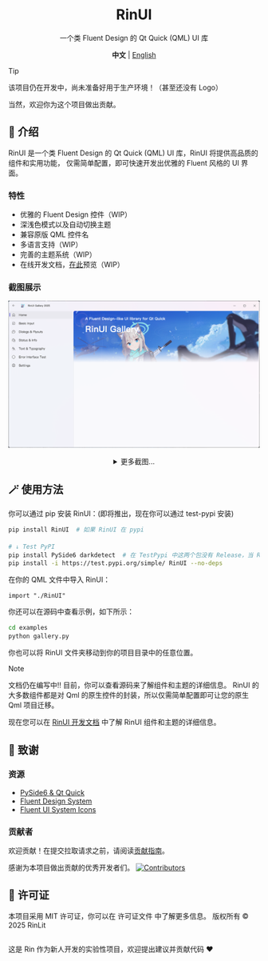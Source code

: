 <div align="center">
<h1>RinUI</h1>
<p>一个类 Fluent Design 的 Qt Quick (QML) UI 库</p>

**中文** | [English](../README.MD)

</div>

> [!TIP]
> 该项目仍在开发中，尚未准备好用于生产环境！（甚至还没有 Logo）
> 
> 当然，欢迎你为这个项目做出贡献。

## 📄 介绍

RinUI 是一个类 Fluent Design 的 Qt Quick (QML) UI 库，RinUI 将提供高品质的组件和实用功能，
仅需简单配置，即可快速开发出优雅的 Fluent 风格的 UI 界面。

### 特性
* 优雅的 Fluent Design 控件（WIP）
* 深浅色模式以及自动切换主题
* 兼容原版 QML 控件名
* 多语言支持（WIP）
* 完善的主题系统（WIP）
* 在线开发文档，[在此](https://ui.rinlit.cn/zh)预览（WIP）

### 截图展示
![Screenshot 1](/docs/img/shot_1.png)

<details style="text-align: center">
<summary>更多截图...</summary>

![img.png](/docs/img/img.png)
![img_1.png](/docs/img/img_1.png)
![img_2.png](/docs/img/img_2.png)
![img_3.png](/docs/img/img_3.png)
</details>

## 🪄 使用方法

你可以通过 pip 安装 RinUI：(即将推出，现在你可以通过 test-pypi 安装)
```bash
pip install RinUI  # 如果 RinUI 在 pypi

# ↓ Test PyPI
pip install PySide6 darkdetect  # 在 TestPypi 中这两个包没有 Release，当 RinUI 发布到 PyPi 时，即可省略此步骤。
pip install -i https://test.pypi.org/simple/ RinUI --no-deps
```
在你的 QML 文件中导入 RinUI：

```qmllang
import "./RinUI"
```

你还可以在源码中查看示例，如下所示：

```bash
cd examples
python gallery.py
```

你也可以将 RinUI 文件夹移动到你的项目目录中的任意位置。

> [!NOTE] 
> 文档仍在编写中!! 
> 目前，你可以查看源码来了解组件和主题的详细信息。
> RinUI 的大多数组件都是对 Qml 的原生控件的封装，所以仅需简单配置即可让您的原生 Qml 项目迁移。

现在您可以在 [RinUI 开发文档](https://ui.rinlit.cn/zh) 中了解 RinUI 组件和主题的详细信息。

## 🙌 致谢
### 资源
- [PySide6 & Qt Quick](https://www.qt.io/)
- [Fluent Design System](https://fluent2.microsoft.design/)
- [Fluent UI System Icons](https://github.com/microsoft/fluentui-system-icons/)
### 贡献者
欢迎贡献！在提交拉取请求之前，请阅读[贡献指南](./CONTRIBUTING.md)。 

感谢为本项目做出贡献的优秀开发者们。
[![Contributors](http://contrib.nn.ci/api?repo=rinlit-233-shiroko/Rin-UI)](https://github.com/RinLit-233-shiroko/Rin-UI/graphs/contributors)

## 📜 许可证
本项目采用 MIT 许可证，你可以在 许可证文件 中了解更多信息。
版权所有 © 2025 RinLit

##
这是 Rin 作为新人开发的实验性项目，欢迎提出建议并贡献代码 ❤️